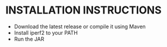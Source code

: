 # INSTALLATION INSTRUCTIONS         

- Download the latest release or compile it using Maven
- Install iperf2 to your PATH
- Run the JAR
